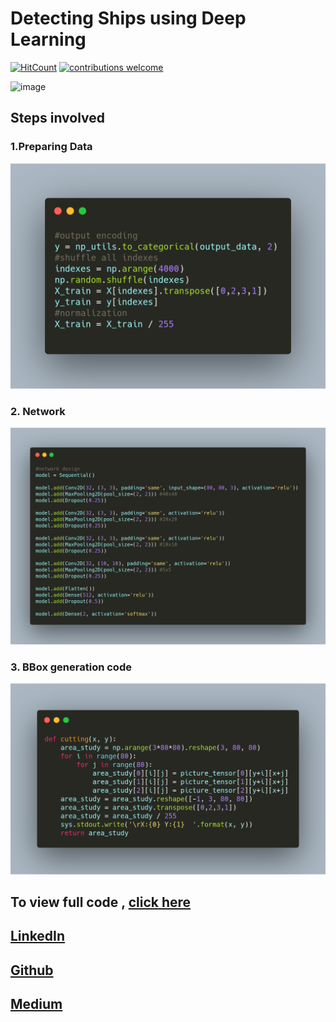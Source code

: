 # Detecting Ships using Deep Learning
[![HitCount](http://hits.dwyl.io/ucalyptus/Detecting-Ships.svg)](http://hits.dwyl.io/ucalyptus/Detecting-Ships)
[![contributions welcome](https://img.shields.io/badge/contributions-welcome-brightgreen.svg?style=flat)](https://github.com/ucalyptus/Detecting-Ships/issues)

![image](https://cdn-images-1.medium.com/max/1000/1*DcO07U2GAS_AkWQXCzXdQA.png)


## Steps involved
### 1.Preparing Data

![alt](ship1.png)

### 2. Network

![s](ship2.png)

### 3. BBox generation code

![sh](ship3.png)

## To view full code , [click here](https://nbviewer.jupyter.org/github/ucalyptus/Detecting-Ships/blob/master/detecting-ships.ipynb)

## [LinkedIn](https://linkedin.com/in/sayantan-das-95b50a125/)
## [Github](https://github.com/ucalyptus)
## [Medium](https://medium.com/@sayantandas30011998)
